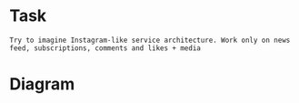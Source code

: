 # Task
`Try to imagine Instagram-like service architecture. Work only on news feed, subscriptions, comments and likes + media`

# Diagram
